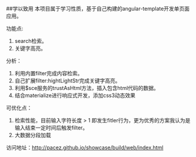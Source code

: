 
##学以致用
本项目属于学习性质，基于自己构建的angular-template开发单页面应用。

功能点:
<ol>
  <li>search检索。</li>
  <li>关键字高亮。</li>
</ol>

分析：
<ol>
  <li>利用内置filter完成内容检索。</li>
  <li>自己扩展filter:hightLightStr完成关键字高亮。</li>
  <li>利用$sce服务的trustAsHtml方法，插入包含html代码的数据。</li>
  <li>结合materialize进行响应式开发，添加css3动态效果</li>
</ol>

可优化点：
<ol>
  <li>检索性能，目前输入字符长度 > 1 即发生fitler行为，更为优秀的方案我认为是输入结束一定时间后触发filter。</li>
  <li>大数据分段加载</li>
</ol>


访问地址：<a href="http://pacez.github.io/showcase/build/web/index.html">http://pacez.github.io/showcase/build/web/index.html</a>
